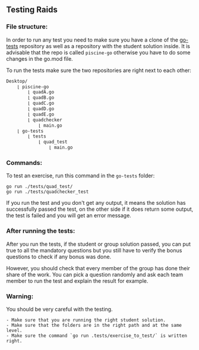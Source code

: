 ## Testing Raids

### File structure:

In order to run any test you need to make sure you have a clone of the [go-tests](https://github.com/01-edu/go-tests) repository as well as a repository with the student solution inside. It is advisable that the repo is called `piscine-go` otherwise you have to do some changes in the go.mod file.

To run the tests make sure the two repositories are right next to each other:

```sh
Desktop/
    ⌊ piscine-go
        ⌊ quadA.go
        ⌊ quadB.go
        ⌊ quadC.go
        ⌊ quadD.go
        ⌊ quadE.go
        ⌊ quadchecker
            ⌊ main.go
    ⌊ go-tests
        ⌊ tests
            ⌊ quad_test
                ⌊ main.go
```

### Commands:

To test an exercise, run this command in the `go-tests` folder:

```
go run ./tests/quad_test/
go run ./tests/quadchecker_test
```

If you run the test and you don't get any output, it means the solution has successfully passed the test, on the other side if it does return some output, the test is failed and you will get an error message.

### After running the tests:

After you run the tests, if the student or group solution passed, you can put true to all the mandatory questions but you still have to verify the bonus questions to check if any bonus was done.

However, you should check that every member of the group has done their share of the work.
You can pick a question randomly and ask each team member to run the test and explain the result for example.

### Warning:

You should be very careful with the testing.

    - Make sure that you are running the right student solution.
    - Make sure that the folders are in the right path and at the same level.
    - Make sure the command `go run .tests/exercise_to_test/` is written right.
